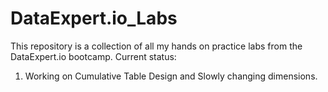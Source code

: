 # DataExpert.io_Labs

This repository is a collection of all my hands on practice labs from the DataExpert.io bootcamp.
Current status:
1. Working on Cumulative Table Design and Slowly changing dimensions.
